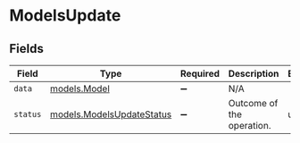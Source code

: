 # ModelsUpdate


## Fields

| Field                                                                  | Type                                                                   | Required                                                               | Description                                                            | Example                                                                |
| ---------------------------------------------------------------------- | ---------------------------------------------------------------------- | ---------------------------------------------------------------------- | ---------------------------------------------------------------------- | ---------------------------------------------------------------------- |
| `data`                                                                 | [models.Model](../../models/shared/model.md)                           | :heavy_minus_sign:                                                     | N/A                                                                    |                                                                        |
| `status`                                                               | [models.ModelsUpdateStatus](../../models/shared/modelsupdatestatus.md) | :heavy_minus_sign:                                                     | Outcome of the operation.                                              | updated                                                                |